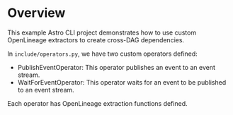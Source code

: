 Overview
========

This example Astro CLI project demonstrates how to use custom OpenLineage extractors to create cross-DAG dependencies.

In `include/operators.py`, we have two custom operators defined:

- PublishEventOperator: This operator publishes an event to an event stream.
- WaitForEventOperator: This operator waits for an event to be published to an event stream.

Each operator has OpenLineage extraction functions defined.
